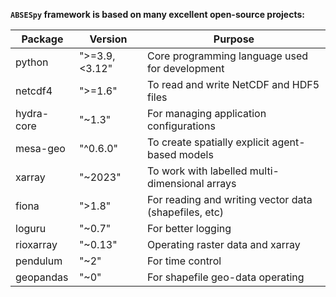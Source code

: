 
**`ABSESpy` framework is based on many excellent open-source projects:**

| Package       | Version           | Purpose                                               |
|---------------|-------------------|-------------------------------------------------------|
| python        | ">=3.9,<3.12"          | Core programming language used for development        |
| netcdf4       | ">=1.6"           | To read and write NetCDF and HDF5 files               |
| hydra-core    | "~1.3"           | For managing application configurations               |
| mesa-geo      | "^0.6.0"            | To create spatially explicit agent-based models       |
| xarray        | "~2023"        | To work with labelled multi-dimensional arrays        |
| fiona         | ">1.8"     | For reading and writing vector data (shapefiles, etc) |
| loguru         | "~0.7"     | For better logging |
| rioxarray         | "~0.13"     | Operating raster data and xarray |
| pendulum         | "~2"     | For time control |
| geopandas         | "~0"     | For shapefile geo-data operating |
